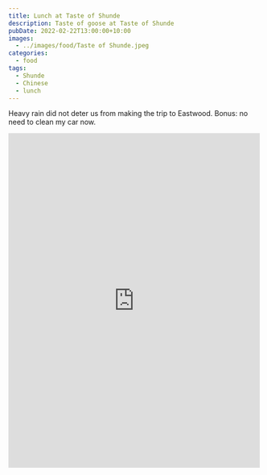 ```yaml
---
title: Lunch at Taste of Shunde
description: Taste of goose at Taste of Shunde
pubDate: 2022-02-22T13:00:00+10:00
images:
  - ../images/food/Taste of Shunde.jpeg
categories:
  - food
tags:
  - Shunde
  - Chinese
  - lunch
---
```


Heavy rain did not deter us from making the trip to Eastwood. Bonus: no need to clean my car now.

<iframe src="https://www.facebook.com/plugins/post.php?href=https%3A%2F%2Fwww.facebook.com%2Fchris1.tham%2Fposts%2Fpfbid0m2hGVK1fSeCUsKJnFcN1y9fLSZ4D5nEtguaQa4ZqSiSqghBaZUSRfgK1ffx75h4Rl&show_text=true&width=500" width="500" height="665" style="border:none;overflow:hidden" scrolling="no" frameborder="0" allowfullscreen="true" allow="autoplay; clipboard-write; encrypted-media; picture-in-picture; web-share"></iframe>

